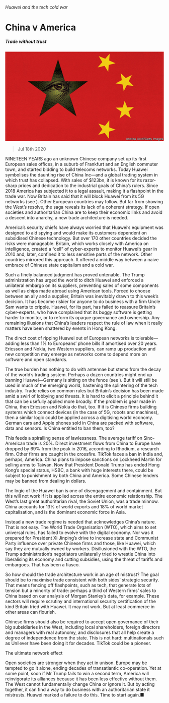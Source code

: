 ###### Huawei and the tech cold war

# China v America 

##### Trade without trust 

![image](images/20200718_LDD001_0.jpg) 

> Jul 18th 2020 

NINETEEN YEARS ago an unknown Chinese company set up its first European sales offices, in a suburb of Frankfurt and an English commuter town, and started bidding to build telecoms networks. Today Huawei symbolises the daunting rise of China Inc—and a global trading system in which trust has collapsed. With sales of $123bn, it is known for its razor-sharp prices and dedication to the industrial goals of China’s rulers. Since 2018 America has subjected it to a legal assault, making it a flashpoint in the trade war. Now Britain has said that it will block Huawei from its 5G networks (see ). Other European countries may follow. But far from showing the West’s resolve, the saga reveals its lack of a coherent strategy. If open societies and authoritarian China are to keep their economic links and avoid a descent into anarchy, a new trade architecture is needed.

America’s security chiefs have always worried that Huawei’s equipment was designed to aid spying and would make its customers dependent on subsidised Chinese technology. But over 170 other countries decided the risks were manageable. Britain, which works closely with America on intelligence, created a “cell” of cyber-experts to monitor Huawei’s gear in 2010 and, later, confined it to less sensitive parts of the network. Other countries mirrored this approach. It offered a middle way between a naive embrace of Chinese state capitalism and a cold war.


Such a finely balanced judgment has proved untenable. The Trump administration has urged the world to ditch Huawei and enforced a unilateral embargo on its suppliers, preventing sales of some components as well as chips made abroad using American tools. Forced to choose between an ally and a supplier, Britain was inevitably drawn to this week’s decision. It has become riskier for anyone to do business with a firm Uncle Sam wants to cripple. Huawei, for its part, has failed to reassure Britain’s cyber-experts, who have complained that its buggy software is getting harder to monitor, or to reform its opaque governance and ownership. Any remaining illusions that China’s leaders respect the rule of law when it really matters have been shattered by events in Hong Kong.

The direct cost of ripping Huawei out of European networks is tolerable—adding less than 1% to Europeans’ phone bills if amortised over 20 years. Ericsson and Nokia, two Western suppliers, can ramp up production and new competition may emerge as networks come to depend more on software and open standards.

The true burden has nothing to do with antennae but stems from the decay of the world’s trading system. Perhaps a dozen countries might end up banning Huawei—Germany is sitting on the fence (see ). But it will still be used in much of the emerging world, hastening the splintering of the tech industry. Trade relies on common rules but Britain’s decision has been made amid a swirl of lobbying and threats. It is hard to elicit a principle behind it that can be usefully applied more broadly. If the problem is gear made in China, then Ericsson and Nokia do that, too. If it is Chinese firms building systems which connect devices (in the case of 5G, robots and machines), then a similar logic could be applied across a digitising world economy. German cars and Apple phones sold in China are packed with software, data and sensors. Is China entitled to ban them, too?

This feeds a spiralling sense of lawlessness. The average tariff on Sino-American trade is 20%. Direct investment flows from China to Europe have dropped by 69% from the peak in 2016, according to Rhodium, a research firm. Other firms are caught in the crossfire. TikTok faces a ban in India and, perhaps, America. China plans to impose sanctions on Lockheed Martin for selling arms to Taiwan. Now that President Donald Trump has ended Hong Kong’s special status, HSBC, a bank with huge interests there, could be subject to punishment by both China and America. Some Chinese lenders may be banned from dealing in dollars.

The logic of the Huawei ban is one of disengagement and containment. But this will not work if it is applied across the entire economic relationship. The West’s last great authoritarian rival, the Soviet Union, was a trade minnow. China accounts for 13% of world exports and 18% of world market capitalisation, and is the dominant economic force in Asia.

Instead a new trade regime is needed that acknowledges China’s nature. That is not easy. The World Trade Organisation (WTO), which aims to set universal rules, has failed to evolve with the digital economy. Nor was it prepared for President Xi Jinping’s drive to increase state and Communist Party influence over private Chinese firms and those, like Huawei, which say they are mutually owned by workers. Disillusioned with the WTO, the Trump administration’s negotiators unilaterally tried to wrestle China into liberalising its economy and cutting subsidies, using the threat of tariffs and embargoes. That has been a fiasco.

So how should the trade architecture work in an age of mistrust? The goal should be to maximise trade consistent with both sides’ strategic security. That means fencing off flashpoints, such as tech, that generate lots of tension but a minority of trade: perhaps a third of Western firms’ sales to China based on our analysis of Morgan Stanley’s data, for example. These sectors will require scrutiny and international security certification of the kind Britain tried with Huawei. It may not work. But at least commerce in other areas can flourish.

Chinese firms should also be required to accept open governance of their big subsidiaries in the West, including local shareholders, foreign directors and managers with real autonomy, and disclosures that all help create a degree of independence from the state. This is not hard: multinationals such as Unilever have been doing it for decades. TikTok could be a pioneer.

The ultimate network effect

Open societies are stronger when they act in unison. Europe may be tempted to go it alone, ending decades of transatlantic co-operation. Yet at some point, soon if Mr Trump fails to win a second term, America will reinvigorate its alliances because it has been less effective without them. The West cannot fundamentally change China or ignore it. But by acting together, it can find a way to do business with an authoritarian state it mistrusts. Huawei marked a failure to do this. Time to start again.■

